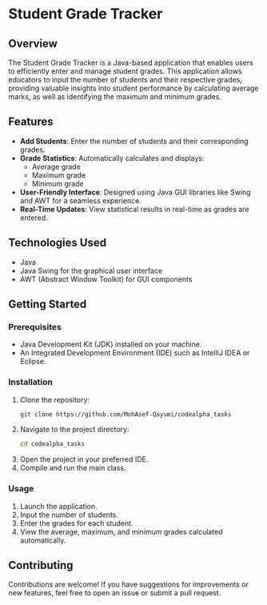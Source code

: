 # Student Grade Tracker

## Overview
The Student Grade Tracker is a Java-based application that enables users to efficiently enter and manage student grades. This application allows educators to input the number of students and their respective grades, providing valuable insights into student performance by calculating average marks, as well as identifying the maximum and minimum grades.

## Features
- **Add Students**: Enter the number of students and their corresponding grades.
- **Grade Statistics**: Automatically calculates and displays:
  - Average grade
  - Maximum grade
  - Minimum grade
- **User-Friendly Interface**: Designed using Java GUI libraries like Swing and AWT for a seamless experience.
- **Real-Time Updates**: View statistical results in real-time as grades are entered.

## Technologies Used
- Java
- Java Swing for the graphical user interface
- AWT (Abstract Window Toolkit) for GUI components

## Getting Started

### Prerequisites
- Java Development Kit (JDK) installed on your machine.
- An Integrated Development Environment (IDE) such as IntelliJ IDEA or Eclipse.

### Installation
1. Clone the repository:
   ```bash
   git clone https://github.com/MohAsef-Qayumi/codealpha_tasks
   ```
2. Navigate to the project directory:
   ```bash
   cd codealpha_tasks
   ```
3. Open the project in your preferred IDE.
4. Compile and run the main class.

### Usage
1. Launch the application.
2. Input the number of students.
3. Enter the grades for each student.
4. View the average, maximum, and minimum grades calculated automatically.

## Contributing
Contributions are welcome! If you have suggestions for improvements or new features, feel free to open an issue or submit a pull request.
